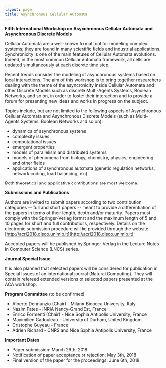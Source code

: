 ```yaml
---
layout: page
title: Asynchronous Cellular Automata
---
```



**Fifth International Workshop on Asynchronous Cellular Automata and Asynchronous Discrete Models**


Cellular Automata are a well-known formal tool for modeling complex systems; they are found in many scientific fields and industrial applications. Synchronicity is one of the main features of Cellular Automata evolutions. Indeed, in the most common Cellular Automata framework, all cells are updated simultaneously at each discrete time step.

Recent trends consider the modeling of asynchronous systems based on local interactions. The aim of this workshop is to bring together researchers dealing with the theme of the asyncronicity inside Cellular Automata and other Discrete Models such as discrete Multi-Agents Systems, Boolean Networks, and so on, in order to foster their interaction and to provide a forum for presenting new ideas and works in progress on the subject.

Topics include, but are not limited to the following aspects of Asynchronous Cellular Automata and Asynchronous Discrete Models (such as Multi-Agents Systems, Boolean Networks and so on):

- dynamics of asynchronous systems
- complexity issues
- computational issues
- emergent properties
- models of parallelism and distributed systems
- models of phenomena from biology, chemistry, physics, engineering and other fields
- applications of asynchronous automata (genetic regulation networks, network coding, load balancing, etc)

Both theoretical and applicative contributions are most welcome.

**Submissions and Publications**

Authors are invited to submit papers according to two contribution categories -- full and short papers -- meant to provide a differentiation of the papers in terms of their length, depth and/or maturity. Papers must comply with the Springer-Verlag format and the maximum length of 5 and 10 pages for short and full contributions, respectively.
Details on the electronic submission procedure will be provided through the website [http://acri2018.disco.unimib.it](http://acri2018.disco.unimib.it)

Accepted papers will be published by Springer-Verlag in the Lecture Notes in Computer Science (LNCS) series.

**Journal Special Issue**

It is also planned that selected papers will be considered for publication in Special Issues of an international journal (Natural Computing).
They will contain refereed extended versions of selected papers presented at the ACA workshop.


**Program Committee** (to be confirmed)

- Alberto Dennunzio (Chair) - Milano-Bicocca University, Italy
- Nazim Fates  - INRIA Nancy-Grand Est, France
- Enrico Formenti (Chair) - Nice Sophia Antipolis University, France
- Maximilien Gadouleau - University of Durham, United Kingdom
- Cristophe Guyeau  - France
- Adrien Richard - CNRS and Nice Sophia Antipolis University, France


**Important Dates**

- Paper submission: March 29th, 2018
- Notification of paper acceptance or rejection: May 3th, 2018
- Final version of the paper for the proceedings: June 6th, 2018